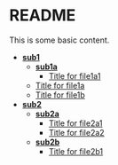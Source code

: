 # README

This is some basic content.


<!-- tree generated by markdown-notes-tree starts here -->

- [**sub1**](sub1)
	- [**sub1a**](sub1/sub1a)
		- [Title for file1a1](sub1/sub1a/file1a1.md)
	- [Title for file1a](sub1/file1a.md)
	- [Title for file1b](sub1/file1b.md)
- [**sub2**](sub2)
	- [**sub2a**](sub2/sub2a)
		- [Title for file2a1](sub2/sub2a/file2a1.md)
		- [Title for file2a2](sub2/sub2a/file2a2.md)
	- [**sub2b**](sub2/sub2b)
		- [Title for file2b1](sub2/sub2b/file2b1.md)

<!-- tree generated by markdown-notes-tree ends here -->
